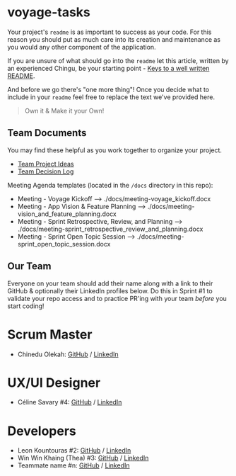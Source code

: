 # voyage-tasks

Your project's `readme` is as important to success as your code. For
this reason you should put as much care into its creation and maintenance
as you would any other component of the application.

If you are unsure of what should go into the `readme` let this article,
written by an experienced Chingu, be your starting point -
[Keys to a well written README](https://tinyurl.com/yk3wubft).

And before we go there's "one more thing"! Once you decide what to include
in your `readme` feel free to replace the text we've provided here.

> Own it & Make it your Own!

## Team Documents

You may find these helpful as you work together to organize your project.

- [Team Project Ideas](./docs/team_project_ideas.md)
- [Team Decision Log](./docs/team_decision_log.md)

Meeting Agenda templates (located in the `/docs` directory in this repo):

- Meeting - Voyage Kickoff --> ./docs/meeting-voyage_kickoff.docx
- Meeting - App Vision & Feature Planning --> ./docs/meeting-vision_and_feature_planning.docx
- Meeting - Sprint Retrospective, Review, and Planning --> ./docs/meeting-sprint_retrospective_review_and_planning.docx
- Meeting - Sprint Open Topic Session --> ./docs/meeting-sprint_open_topic_session.docx

## Our Team

Everyone on your team should add their name along with a link to their GitHub
& optionally their LinkedIn profiles below. Do this in Sprint #1 to validate
your repo access and to practice PR'ing with your team _before_ you start
coding!

# Scrum Master
- Chinedu Olekah: [GitHub](https://github.com/kenako1) / [LinkedIn](www.linkedin.com/in/chinedu-olekah)

# UX/UI Designer
- Céline Savary #4: [GitHub](https://github.com/cmsavary) / [LinkedIn](https://www.linkedin.com/in/celinesavaryuxui/)

# Developers
- Leon Kountouras #2: [GitHub](https://github.com/leonalkalai) / [LinkedIn](https://www.linkedin.com/in/leon-koundouras/)
- Win Win Khaing (Thea) #3: [GitHub](https://github.com/TheaWin) / [LinkedIn](https://www.linkedin.com/in/thea-win/) 
- Teammate name #n: [GitHub](https://github.com/ghaccountname) / [LinkedIn](https://linkedin.com/in/liaccountname)
